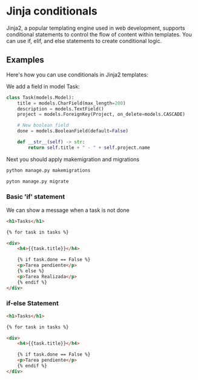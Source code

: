 # Jinja conditionals

Jinja2, a popular templating engine used in web development, supports conditional statements to control the flow
of content within templates. You can use if, elif, and else statements to create conditional logic.

## Examples

Here's how you can use conditionals in Jinja2 templates:

We add a field in model Task:

```python
class Task(models.Model):
    title = models.CharField(max_length=200)
    description = models.TextField()
    project = models.ForeignKey(Project, on_delete=models.CASCADE)

    # New boolean field
    done = models.BooleanField(default=False)

    def __str__(self) -> str:
        return self.title + " - " + self.project.name
```

Next you should apply makemigration and migrations

```sh
python manage.py makemigrations
```

```sh
pyton manage.py migrate
```

### Basic 'if' statement

We can show a message when a task is not done

```html
<h1>Tasks</h1>

{% for task in tasks %}

<div>
    <h4>{{task.title}}</h4>

    {% if task.done == False %}
    <p>Tarea pendiente</p>
    {% else %}
    <p>Tarea Realizada</p>
    {% endif %}
</div>
```

### if-else Statement

```html
<h1>Tasks</h1>

{% for task in tasks %}

<div>
    <h4>{{task.title}}</h4>

    {% if task.done == False %}
    <p>Tarea pendiente</p>
    {% endif %}
</div>
```
